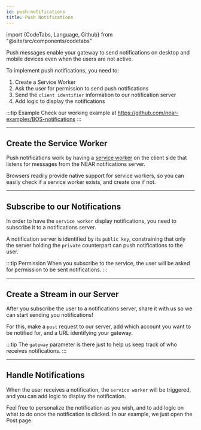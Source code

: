 ```yaml
---
id: push-notifications
title: Push Notifications
---
```


import {CodeTabs, Language, Github} from "@site/src/components/codetabs"

Push messages enable your gateway to send notifications on desktop and mobile devices even when the users are not active.

To implement push notifications, you need to:

1. Create a Service Worker
2. Ask the user for permission to send push notifications
3. Send the `client identifier` information to our notification server
4. Add logic to display the notifications

:::tip Example
Check our working example at https://github.com/near-examples/BOS-notifications
:::

---

## Create the Service Worker

Push notifications work by having a [service worker](https://codelabs.developers.google.com/codelabs/push-notifications#2) on the client side that listens for messages from the NEAR notifications server.

<CodeTabs>
    <Github fname="main.js" language="js" value="Create"
            url="https://github.com/near-examples/BOS-notifications/blob/main/app/scripts/main.js"
            start="16" end="22" /></CodeTabs>

Browsers readily provide native support for service workers, so you can easily check if a service worker exists, and create one if not.

---

## Subscribe to our Notifications

In order to have the `service worker` display notifications, you need to subscribe it to a notifications server.

A notification server is identified by its `public key`, constraining that only the server holding the `private` counterpart can push notifications to the user.

<CodeTabs>
    <Github fname="main.js" language="js" value="Subscribe"
            url="https://github.com/near-examples/BOS-notifications/blob/main/app/scripts/main.js"
            start="44" end="50" /></CodeTabs>

:::tip Permission
When you subscribe to the service, the user will be asked for permission to be sent notifications.
:::

---

## Create a Stream in our Server

After you subscribe the user to a notifications server, share it with us so we can start sending you notifications!

For this, make a `post` request to our server, add which account you want to be notified for, and a URL identifying your gateway.

<CodeTabs>
    <Github fname="main.js" language="js" value="Stream"
            url="https://github.com/near-examples/BOS-notifications/blob/main/app/scripts/main.js"
            start="52" end="64" /></CodeTabs>

:::tip
The `gateway` parameter is there just to help us keep track of who receives notifications.
:::

---

## Handle Notifications

When the user receives a notification, the `service worker` will be triggered, and you can add logic to display the notification.

<CodeTabs>
    <Github fname="sw.js" language="js" value="Notifications"
            url="https://github.com/near-examples/BOS-notifications/blob/main/app/scripts/sw.js"
            start="20" end="37" /></CodeTabs>

Feel free to personalize the notification as you wish, and to add logic on what to do once the notification is clicked. In our example, we just open the Post page.

<CodeTabs>
    <Github fname="sw.js" language="js" value="Notifications"
            url="https://github.com/near-examples/BOS-notifications/blob/main/app/scripts/sw.js"
            start="39" end="51" /></CodeTabs>
